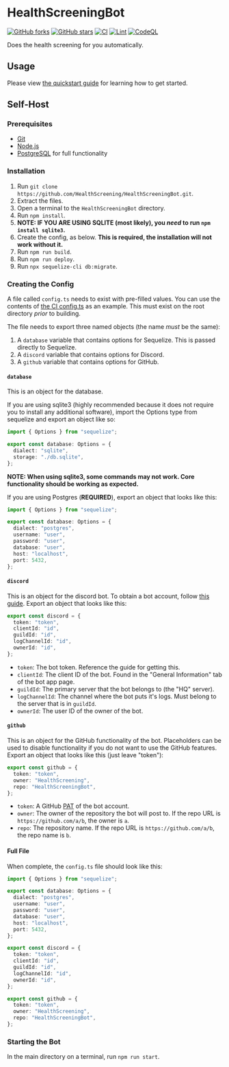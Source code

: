 # HealthScreeningBot

[![GitHub forks](https://img.shields.io/github/forks/HealthScreening/HealthScreeningBot)](https://github.com/HealthScreening/HealthScreeningBot/network)
[![GitHub stars](https://img.shields.io/github/stars/HealthScreening/HealthScreeningBot)](https://github.com/HealthScreening/HealthScreeningBot/stargazers)
[![CI](https://github.com/HealthScreening/HealthScreeningBot/actions/workflows/main.yml/badge.svg)](https://github.com/HealthScreening/HealthScreeningBot/actions/workflows/main.yml)
[![Lint](https://github.com/HealthScreening/HealthScreeningBot/actions/workflows/lint.yml/badge.svg)](https://github.com/HealthScreening/HealthScreeningBot/actions/workflows/lint.yml)
[![CodeQL](https://github.com/HealthScreening/HealthScreeningBot/actions/workflows/codeql-analysis.yml/badge.svg)](https://github.com/HealthScreening/HealthScreeningBot/actions/workflows/codeql-analysis.yml)

Does the health screening for you automatically.

## Usage

Please view [the quickstart guide](https://github.com/HealthScreening/HealthScreeningBot/blob/master/guides/quickstart.md) for learning how to get started.

## Self-Host

### Prerequisites

- [Git](https://git-scm.com/downloads)
- [Node.js](https://nodejs.org/en/download/)
- [PostgreSQL](https://www.postgresql.org/download/) for full functionality

### Installation

1. Run `git clone https://github.com/HealthScreening/HealthScreeningBot.git`.
2. Extract the files.
3. Open a terminal to the `HealthScreeningBot` directory.
4. Run `npm install`.
5. **NOTE: IF YOU ARE USING SQLITE (most likely), you _need_ to run `npm install sqlite3`.**
6. Create the config, as below. **This is required, the installation will not work without it.**
7. Run `npm run build`.
8. Run `npm run deploy`.
9. Run `npx sequelize-cli db:migrate`.

### Creating the Config

A file called `config.ts` needs to exist with pre-filled values. You can use the contents of [the CI config.ts](https://github.com/HealthScreening/HealthScreeningBot/blob/master/.github/workflows/ci.config.ts) as an example. This must exist on the root directory _prior_ to building.

The file needs to export three named objects (the name _must_ be the same):

1. A `database` variable that contains options for Sequelize. This is passed directly to Sequelize.
2. A `discord` variable that contains options for Discord.
3. A `github` variable that contains options for GitHub.

#### `database`

This is an object for the database.

If you are using sqlite3 (highly recommended because it does not require you to install any additional software), import the Options type from sequelize and export an object like so:

```typescript
import { Options } from "sequelize";

export const database: Options = {
  dialect: "sqlite",
  storage: "./db.sqlite",
};
```

**NOTE: When using sqlite3, some commands may not work. Core functionality should be working as expected.**

If you are using Postgres (**REQUIRED**), export an object that looks like this:

```typescript
import { Options } from "sequelize";

export const database: Options = {
  dialect: "postgres",
  username: "user",
  password: "user",
  database: "user",
  host: "localhost",
  port: 5432,
};
```

#### `discord`

This is an object for the discord bot. To obtain a bot account, follow [this guide](https://discordpy.readthedocs.io/en/stable/discord.html). Export an object that looks like this:

```typescript
export const discord = {
  token: "token",
  clientId: "id",
  guildId: "id",
  logChannelId: "id",
  ownerId: "id",
};
```

- `token`: The bot token. Reference the guide for getting this.
- `clientId`: The client ID of the bot. Found in the "General Information" tab of the bot app page.
- `guildId`: The primary server that the bot belongs to (the "HQ" server).
- `logChannelId`: The channel where the bot puts it's logs. Must belong to the server that is in `guildId`.
- `ownerId`: The user ID of the owner of the bot.

#### `github`

This is an object for the GitHub functionality of the bot. Placeholders can be used to disable functionality if you do not want to use the GitHub features. Export an object that looks like this (just leave "token"):

```typescript
export const github = {
  token: "token",
  owner: "HealthScreening",
  repo: "HealthScreeningBot",
};
```

- `token`: A GitHub [PAT](https://docs.github.com/en/authentication/keeping-your-account-and-data-secure/creating-a-personal-access-token) of the bot account.
- `owner`: The owner of the repository the bot will post to. If the repo URL is `https://github.com/a/b`, the owner is `a`.
- `repo`: The repository name. If the repo URL is `https://github.com/a/b`, the repo name is `b`.

#### Full File

When complete, the `config.ts` file should look like this:

```typescript
import { Options } from "sequelize";

export const database: Options = {
  dialect: "postgres",
  username: "user",
  password: "user",
  database: "user",
  host: "localhost",
  port: 5432,
};

export const discord = {
  token: "token",
  clientId: "id",
  guildId: "id",
  logChannelId: "id",
  ownerId: "id",
};

export const github = {
  token: "token",
  owner: "HealthScreening",
  repo: "HealthScreeningBot",
};
```

### Starting the Bot

In the main directory on a terminal, run `npm run start`.
